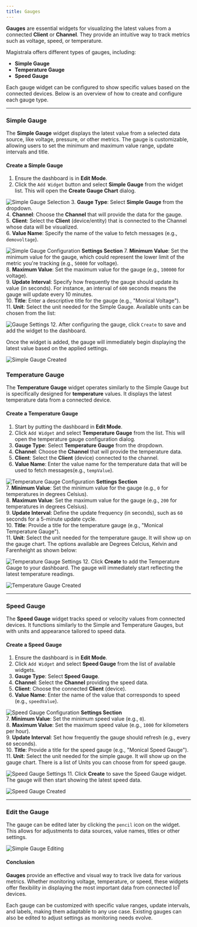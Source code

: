 ```yaml
---
title: Gauges
---
```



**Gauges** are essential widgets for visualizing the latest values from a connected **Client** or **Channel**. They provide an intuitive way to track metrics such as voltage, speed, or temperature.

  <!-- ![Gauge Chart Example](../img/dashboards/gauge-chartexample.png) -->

Magistrala offers different types of gauges, including:

- **Simple Gauge**
- **Temperature Gauge**
- **Speed Gauge**

Each gauge widget can be configured to show specific values based on the connected devices. Below is an overview of how to create and configure each gauge type.

---

### Simple Gauge

The **Simple Gauge** widget displays the latest value from a selected data source, like voltage, pressure, or other metrics. The gauge is customizable, allowing users to set the minimum and maximum value range, update intervals and title.

#### Create a Simple Gauge

1. Ensure the dashboard is in **Edit Mode**.
2. Click the `Add Widget` button and select **Simple Gauge** from the widget list. This will open the **Create Gauge Chart** dialog.

  ![Simple Gauge Selection](../img/dashboards/gauge-type-filter.png)
3. **Gauge Type**: Select **Simple Gauge** from the dropdown.  
4. **Channel**: Choose the **Channel** that will provide the data for the gauge.  
5. **Client**: Select the **Client** (device/entity) that is connected to the Channel whose data will be visualized.  
6. **Value Name**: Specify the name of the value to fetch messages (e.g., `demovoltage`).  

  ![Simple Gauge Configuration](../img/dashboards/create-simplegauge.png)
**Settings Section**
7. **Minimum Value**: Set the minimum value for the gauge, which could represent the lower limit of the metric you're tracking (e.g., `50000` for voltage).  
8. **Maximum Value**: Set the maximum value for the gauge (e.g., `100000` for voltage).  
9. **Update Interval**: Specify how frequently the gauge should update its value (in seconds). For instance, an interval of `600` seconds means the gauge will update every 10 minutes.  
10. **Title**: Enter a descriptive title for the gauge (e.g., "Monical Voltage").  
11. **Unit**: Select the unit needed for the Simple Gauge. Available units can be chosen from the list:  

  ![Gauge Settings](../img/dashboards/settings-gaugechart.png)
12. After configuring the gauge, click `Create` to save and add the widget to the dashboard.  

Once the widget is added, the gauge will immediately begin displaying the latest value based on the applied settings.

  ![Simple Gauge Created](../img/dashboards/new-simplegauge.png)

### Temperature Gauge

The **Temperature Gauge** widget operates similarly to the Simple Gauge but is specifically designed for **temperature** values. It displays the latest temperature data from a connected device.

#### Create a Temperature Gauge

1. Start by putting the dashboard in **Edit Mode**.
2. Click `Add Widget` and select **Temperature Gauge** from the list. This will open the temperature gauge configuration dialog.
3. **Gauge Type**: Select **Temperature Gauge** from the dropdown.
4. **Channel**: Choose the **Channel** that will provide the temperature data.
5. **Client**: Select the **Client** (device) connected to the channel.
6. **Value Name**: Enter the value name for the temperature data that will be used to fetch messages(e.g., `tempValue`).

  ![Temperature Gauge Configuration](../img/dashboards/create-temperature-gauge.png)
**Settings Section**  
7. **Minimum Value**: Set the minimum value for the gauge (e.g., `0` for temperatures in degrees Celsius).  
8. **Maximum Value**: Set the maximum value for the gauge (e.g., `200` for temperatures in degrees Celsius).  
9. **Update Interval**: Define the update frequency (in seconds), such as `60` seconds for a 5-minute update cycle.  
10. **Title**: Provide a title for the temperature gauge (e.g., "Monical Temperature Gauge").  
11. **Unit**: Select the unit needed for the temperature gauge. It will show up on the gauge chart. The options available are Degrees Celcius, Kelvin and Farenheight as shown below:  

  ![Temperature Gauge Settings](../img/dashboards/temperature-gauge-units.png)
12. Click **Create** to add the Temperature Gauge to your dashboard. The gauge will immediately start reflecting the latest temperature readings.  

  ![Temperature Gauge Created](../img/dashboards/new-temperaturegauge.png) 

---

### Speed Gauge

The **Speed Gauge** widget tracks speed or velocity values from connected devices. It functions similarly to the Simple and Temperature Gauges, but with units and appearance tailored to speed data.

#### Create a Speed Gauge

1. Ensure the dashboard is in **Edit Mode**.
2. Click `Add Widget` and select **Speed Gauge** from the list of available widgets.
3. **Gauge Type**: Select **Speed Gauge**.
4. **Channel**: Select the **Channel** providing the speed data.
5. **Client**: Choose the connected **Client** (device).
6. **Value Name**: Enter the name of the value that corresponds to speed (e.g., `speedValue`).

  ![Speed Gauge Configuration](../img/dashboards/create-speedgauge.png)
**Settings Section**  
7. **Minimum Value**: Set the minimum speed value (e.g., `0`).  
8. **Maximum Value**: Set the maximum speed value (e.g., `1000` for kilometers per hour).  
9. **Update Interval**: Set how frequently the gauge should refresh (e.g., every `60` seconds).  
10. **Title**: Provide a title for the speed gauge (e.g., "Monical Speed Gauge").  
11. **Unit**: Select the unit needed for the simple gauge. It will show up on the gauge chart. There is a list of Units you can choose from for speed gauge.  

   ![Speed Gauge Settings](../img/dashboards/create-speedgauge-unit.png)
11. Click **Create** to save the Speed Gauge widget. The gauge will then start showing the latest speed data.  

   ![Speed Gauge Created](../img/dashboards/new-speedgauge.png)

---

### Edit the Gauge

The gauge can be edited later by clicking the `pencil` icon on the widget. This allows for adjustments to data sources, value names, titles or other settings.

  ![Simple Gauge Editing](../img/dashboards/edit-gauge-settings.png)



#### **Conclusion**

**Gauges** provide an effective and visual way to track live data for various metrics. Whether monitoring voltage, temperature, or speed, these widgets offer flexibility in displaying the most important data from connected IoT devices.

Each gauge can be customized with specific value ranges, update intervals, and labels, making them adaptable to any use case. Existing gauges can also be edited to adjust settings as monitoring needs evolve.

